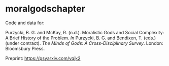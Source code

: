 # moralgodschapter
Code and data for:

Purzycki, B. G. and McKay, R. (n.d.). Moralistic Gods and Social Complexity: A Brief History of the Problem. _In_ Purzycki, B. G. and Bendixen, T. (eds.) (under contract). _The Minds of Gods: A Cross-Disciplinary Survey_. London: Bloomsbury Press.

Preprint: https://psyarxiv.com/vqjk2

